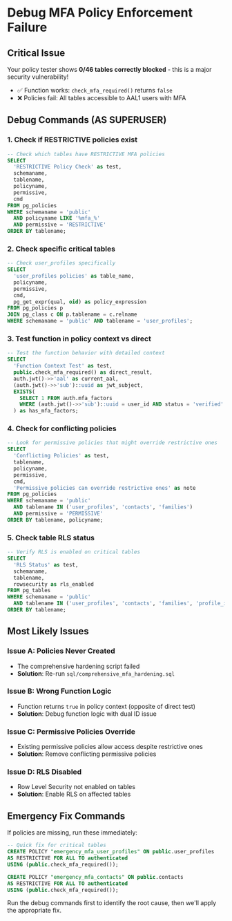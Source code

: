 # Debug MFA Policy Enforcement Failure

## Critical Issue
Your policy tester shows **0/46 tables correctly blocked** - this is a major security vulnerability!

- ✅ Function works: `check_mfa_required()` returns `false` 
- ❌ Policies fail: All tables accessible to AAL1 users with MFA

## Debug Commands (AS SUPERUSER)

### 1. Check if RESTRICTIVE policies exist
```sql
-- Check which tables have RESTRICTIVE MFA policies
SELECT 
  'RESTRICTIVE Policy Check' as test,
  schemaname,
  tablename,
  policyname,
  permissive,
  cmd
FROM pg_policies 
WHERE schemaname = 'public' 
  AND policyname LIKE '%mfa_%'
  AND permissive = 'RESTRICTIVE'
ORDER BY tablename;
```

### 2. Check specific critical tables
```sql
-- Check user_profiles specifically
SELECT 
  'user_profiles policies' as table_name,
  policyname,
  permissive,
  cmd,
  pg_get_expr(qual, oid) as policy_expression
FROM pg_policies p
JOIN pg_class c ON p.tablename = c.relname
WHERE schemaname = 'public' AND tablename = 'user_profiles';
```

### 3. Test function in policy context vs direct
```sql
-- Test the function behavior with detailed context
SELECT 
  'Function Context Test' as test,
  public.check_mfa_required() as direct_result,
  auth.jwt()->>'aal' as current_aal,
  (auth.jwt()->>'sub')::uuid as jwt_subject,
  EXISTS(
    SELECT 1 FROM auth.mfa_factors 
    WHERE (auth.jwt()->>'sub')::uuid = user_id AND status = 'verified'
  ) as has_mfa_factors;
```

### 4. Check for conflicting policies
```sql
-- Look for permissive policies that might override restrictive ones
SELECT 
  'Conflicting Policies' as test,
  tablename,
  policyname,
  permissive,
  cmd,
  'Permissive policies can override restrictive ones' as note
FROM pg_policies 
WHERE schemaname = 'public' 
  AND tablename IN ('user_profiles', 'contacts', 'families')
  AND permissive = 'PERMISSIVE'
ORDER BY tablename, policyname;
```

### 5. Check table RLS status
```sql
-- Verify RLS is enabled on critical tables
SELECT 
  'RLS Status' as test,
  schemaname,
  tablename,
  rowsecurity as rls_enabled
FROM pg_tables 
WHERE schemaname = 'public' 
  AND tablename IN ('user_profiles', 'contacts', 'families', 'profile_info_staff')
ORDER BY tablename;
```

## Most Likely Issues

### Issue A: Policies Never Created
- The comprehensive hardening script failed
- **Solution**: Re-run `sql/comprehensive_mfa_hardening.sql`

### Issue B: Wrong Function Logic  
- Function returns `true` in policy context (opposite of direct test)
- **Solution**: Debug function logic with dual ID issue

### Issue C: Permissive Policies Override
- Existing permissive policies allow access despite restrictive ones
- **Solution**: Remove conflicting permissive policies

### Issue D: RLS Disabled
- Row Level Security not enabled on tables
- **Solution**: Enable RLS on affected tables

## Emergency Fix Commands

If policies are missing, run these immediately:

```sql
-- Quick fix for critical tables
CREATE POLICY "emergency_mfa_user_profiles" ON public.user_profiles
AS RESTRICTIVE FOR ALL TO authenticated
USING (public.check_mfa_required());

CREATE POLICY "emergency_mfa_contacts" ON public.contacts  
AS RESTRICTIVE FOR ALL TO authenticated
USING (public.check_mfa_required());
```

Run the debug commands first to identify the root cause, then we'll apply the appropriate fix.
